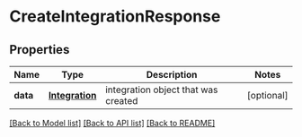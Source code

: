 # CreateIntegrationResponse

## Properties
Name | Type | Description | Notes
------------ | ------------- | ------------- | -------------
**data** | [**Integration**](Integration.md) | integration object that was created | [optional] 

[[Back to Model list]](../README.md#documentation-for-models) [[Back to API list]](../README.md#documentation-for-api-endpoints) [[Back to README]](../README.md)


